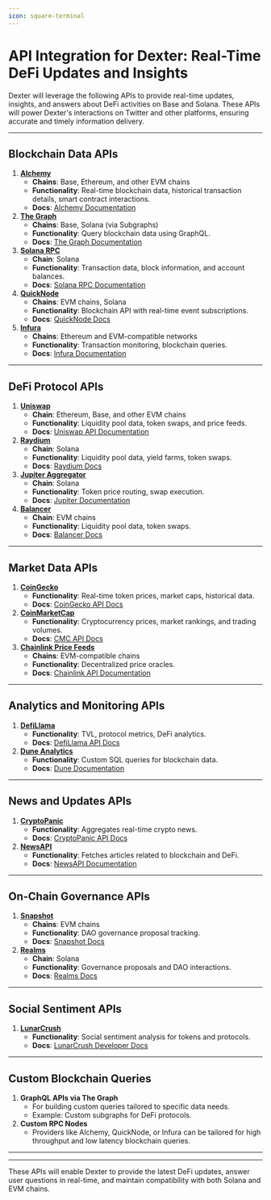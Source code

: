 ```yaml
---
icon: square-terminal
---
```


# API Integration for Dexter: Real-Time DeFi Updates and Insights

Dexter will leverage the following APIs to provide real-time updates, insights, and answers about DeFi activities on Base and Solana. These APIs will power Dexter's interactions on Twitter and other platforms, ensuring accurate and timely information delivery.

***

## Blockchain Data APIs

1. [**Alchemy**](https://www.alchemy.com/)
   * **Chains**: Base, Ethereum, and other EVM chains
   * **Functionality**: Real-time blockchain data, historical transaction details, smart contract interactions.
   * **Docs**: [Alchemy Documentation](https://docs.alchemy.com/)
2. [**The Graph**](https://thegraph.com/)
   * **Chains**: Base, Solana (via Subgraphs)
   * **Functionality**: Query blockchain data using GraphQL.
   * **Docs**: [The Graph Documentation](https://thegraph.com/docs/)
3. [**Solana RPC**](https://docs.solana.com/developing/clients/jsonrpc-api)
   * **Chain**: Solana
   * **Functionality**: Transaction data, block information, and account balances.
   * **Docs**: [Solana RPC Documentation](https://docs.solana.com/)
4. [**QuickNode**](https://www.quicknode.com/)
   * **Chains**: EVM chains, Solana
   * **Functionality**: Blockchain API with real-time event subscriptions.
   * **Docs**: [QuickNode Docs](https://www.quicknode.com/docs)
5. [**Infura**](https://infura.io/)
   * **Chains**: Ethereum and EVM-compatible networks
   * **Functionality**: Transaction monitoring, blockchain queries.
   * **Docs**: [Infura Documentation](https://docs.infura.io/)

***

## DeFi Protocol APIs

1. [**Uniswap**](https://docs.uniswap.org/)
   * **Chain**: Ethereum, Base, and other EVM chains
   * **Functionality**: Liquidity pool data, token swaps, and price feeds.
   * **Docs**: [Uniswap API Documentation](https://docs.uniswap.org/)
2. [**Raydium**](https://docs.raydium.io/)
   * **Chain**: Solana
   * **Functionality**: Liquidity pool data, yield farms, token swaps.
   * **Docs**: [Raydium Docs](https://docs.raydium.io/)
3. [**Jupiter Aggregator**](https://jup.ag/docs)
   * **Chain**: Solana
   * **Functionality**: Token price routing, swap execution.
   * **Docs**: [Jupiter Documentation](https://jup.ag/docs)
4. [**Balancer**](https://docs.balancer.fi/)
   * **Chain**: EVM chains
   * **Functionality**: Liquidity pool data, token swaps.
   * **Docs**: [Balancer Docs](https://docs.balancer.fi/)

***

## Market Data APIs

1. [**CoinGecko**](https://www.coingecko.com/en/api)
   * **Functionality**: Real-time token prices, market caps, historical data.
   * **Docs**: [CoinGecko API Docs](https://www.coingecko.com/en/api/documentation)
2. [**CoinMarketCap**](https://coinmarketcap.com/api/)
   * **Functionality**: Cryptocurrency prices, market rankings, and trading volumes.
   * **Docs**: [CMC API Docs](https://coinmarketcap.com/api/documentation/v1/)
3. [**Chainlink Price Feeds**](https://docs.chain.link/)
   * **Chains**: EVM-compatible chains
   * **Functionality**: Decentralized price oracles.
   * **Docs**: [Chainlink API Documentation](https://docs.chain.link/)

***

## Analytics and Monitoring APIs

1. [**DefiLlama**](https://docs.llama.fi/)
   * **Functionality**: TVL, protocol metrics, DeFi analytics.
   * **Docs**: [DefiLlama API Docs](https://docs.llama.fi/)
2. [**Dune Analytics**](https://dune.com/docs/)
   * **Functionality**: Custom SQL queries for blockchain data.
   * **Docs**: [Dune Documentation](https://dune.com/docs/)

***

## News and Updates APIs

1. [**CryptoPanic**](https://cryptopanic.com/developer/)
   * **Functionality**: Aggregates real-time crypto news.
   * **Docs**: [CryptoPanic API Docs](https://cryptopanic.com/developer/)
2. [**NewsAPI**](https://newsapi.org/)
   * **Functionality**: Fetches articles related to blockchain and DeFi.
   * **Docs**: [NewsAPI Documentation](https://newsapi.org/docs)

***

## On-Chain Governance APIs

1. [**Snapshot**](https://docs.snapshot.org/)
   * **Chains**: EVM chains
   * **Functionality**: DAO governance proposal tracking.
   * **Docs**: [Snapshot Docs](https://docs.snapshot.org/)
2. [**Realms**](https://docs.realms.today/)
   * **Chain**: Solana
   * **Functionality**: Governance proposals and DAO interactions.
   * **Docs**: [Realms Docs](https://docs.realms.today/)

***

## Social Sentiment APIs

1. [**LunarCrush**](https://lunarcrush.com/developers)
   * **Functionality**: Social sentiment analysis for tokens and protocols.
   * **Docs**: [LunarCrush Developer Docs](https://lunarcrush.com/developers)

***

## Custom Blockchain Queries

1. **GraphQL APIs via The Graph**
   * For building custom queries tailored to specific data needs.
   * Example: Custom subgraphs for DeFi protocols.
2. **Custom RPC Nodes**
   * Providers like Alchemy, QuickNode, or Infura can be tailored for high throughput and low latency blockchain queries.

***

***

These APIs will enable Dexter to provide the latest DeFi updates, answer user questions in real-time, and maintain compatibility with both Solana and EVM chains.
